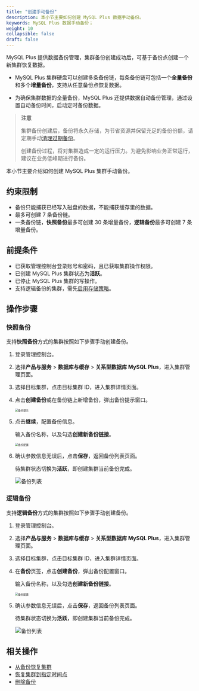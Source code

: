 ```yaml
---
title: "创建手动备份"
description: 本小节主要如何创建 MySQL Plus 数据手动备份。 
keywords: MySQL Plus 数据手动备份；
weight: 10
collapsible: false
draft: false
---
```




MySQL Plus 提供数据备份管理，集群备份创建成功后，可基于备份点创建一个新集群恢复数据。

- MySQL Plus 集群硬盘可以创建多条备份链，每条备份链可包括一个**全量备份**和多个**增量备份**，支持从任意备份点恢复数据。

- 为确保集群数据的全量备份，MySQL Plus 还提供数据自动备份管理，通过设置自动备份时间，启动定时备份数据。

> **注意**
> 
> 集群备份创建后，备份将永久存储，为节省资源并保留充足的备份份额，请定期手动[清理过期备份](../delete_backup)。
> 
> 创建备份过程，将对集群造成一定的运行压力。为避免影响业务正常运行，建议在业务低峰期进行备份。

本小节主要介绍如何创建 MySQL Plus 集群手动备份。

## 约束限制

- 备份只能捕获已经写入磁盘的数据，不能捕获缓存里的数据。
- 最多可创建 7 条备份链。
- 一条备份链，**快照备份**最多可创建 30 条增量备份，**逻辑备份**最多可创建 7 条增量备份。

## 前提条件

- 已获取管理控制台登录账号和密码，且已获取集群操作权限。
- 已创建 MySQL Plus 集群状态为**活跃**。
- 已停止 MySQL Plus 集群的写操作。
- 支持逻辑备份的集群，需先[启用存储策略](../logical_backup_storage)。

## 操作步骤

### 快照备份

支持**快照备份**方式的集群按照如下步骤手动创建备份。

1. 登录管理控制台。
2. 选择**产品与服务** > **数据库与缓存** > **关系型数据库 MySQL Plus**，进入集群管理页面。
3. 选择目标集群，点击目标集群 ID，进入集群详情页面。
4. 点击**创建备份**或在备份链上新增备份，弹出备份提示窗口。

   <img src="../../../_images/backup_notice.png" alt="备份提示" style="zoom:50%;" />

5. 点击**继续**，配置备份信息。

    输入备份名称，以及勾选**创建新备份链接**。

   <img src="../../../_images/backup_config.png" alt="备份配置" style="zoom:50%;" />

6. 确认参数信息无误后，点击**保存**，返回备份列表页面。

   待集群状态切换为**活跃**，即创建集群当前备份完成。

    <img src="../../../_images/backup_list_snapshoot.png" alt="备份列表" style="zoom:100%;" />

### 逻辑备份

支持**逻辑备份**方式的集群按照如下步骤手动创建备份。

1. 登录管理控制台。
2. 选择**产品与服务** > **数据库与缓存** > **关系型数据库 MySQL Plus**，进入集群管理页面。
3. 选择目标集群，点击目标集群 ID，进入集群详情页面。
4. 在**备份**页签，点击**创建备份**，弹出备份配置窗口。

    输入备份名称，以及勾选**创建新备份链接**。

   <img src="../../../_images/backup_config_1.png" alt="备份配置" style="zoom:50%;" />

5. 确认参数信息无误后，点击**保存**，返回备份列表页面。

   待集群状态切换为**活跃**，即创建集群当前备份完成。

    <img src="../../../_images/backup_list_logical.png" alt="备份列表" style="zoom:100%;" />

## 相关操作

- [从备份恢复集群](../restore_from_backup)
- [恢复集群到指定时间点](../restore_point_in_time)
- [删除备份](../delete_backup)
